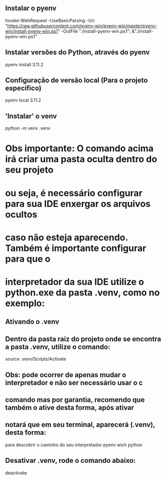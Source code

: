 ## Instalar o pyenv
Invoke-WebRequest -UseBasicParsing -Uri "https://raw.githubusercontent.com/pyenv-win/pyenv-win/master/pyenv-win/install-pyenv-win.ps1" -OutFile "./install-pyenv-win.ps1"; &"./install-pyenv-win.ps1"

## Instalar versões do Python, através do pyenv
pyenv install 3.11.2

## Configuração de versão local (Para o projeto especifico)
pyenv local 3.11.2

## 'Instalar' o venv
python -m venv .venv 
# Obs importante: O comando acima irá criar uma pasta oculta dentro do seu projeto
# ou seja, é necessário configurar para sua IDE enxergar os arquivos ocultos
# caso não esteja aparecendo. Também é importante configurar para que o 
# interpretador da sua IDE utilize o python.exe da pasta .venv, como no exemplo:

## Ativando o .venv
## Dentro da pasta raiz do projeto onde se encontra a pasta .venv, utilize o comando:
source .venv/Scripts/Activate

## Obs: pode ocorrer de apenas mudar o interpretador e não ser necessário usar o c
## comando mas por garantia, recomendo que também o ative desta forma, após ativar
## notará que em seu terminal, aparecerá (.venv), desta forma:

para descobrir o caminho do seu interpretador pyenv wich python

## Desativar .venv, rode o comando abaixo:
deactivate